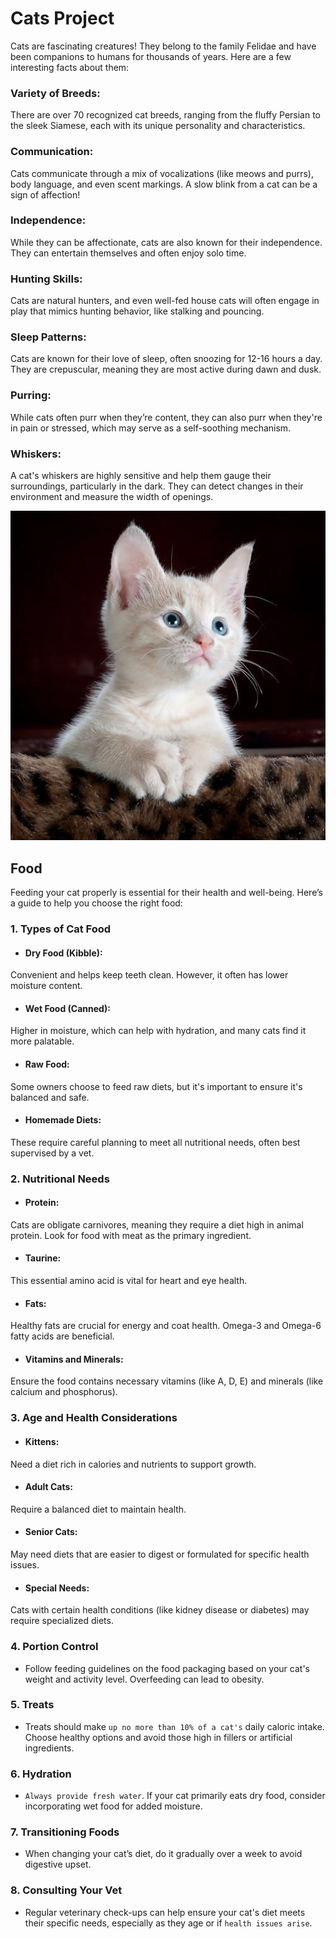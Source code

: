 # Cats Project
Cats are fascinating creatures! They belong to the family Felidae and have been companions to humans for thousands of years. Here are a few interesting facts about them:

### Variety of Breeds: 
There are over 70 recognized cat breeds, ranging from the fluffy Persian to the sleek Siamese, each with its unique personality and characteristics.

### Communication: 
Cats communicate through a mix of vocalizations (like meows and purrs), body language, and even scent markings. A slow blink from a cat can be a sign of affection!

### Independence: 
While they can be affectionate, cats are also known for their independence. They can entertain themselves and often enjoy solo time.

### Hunting Skills: 
Cats are natural hunters, and even well-fed house cats will often engage in play that mimics hunting behavior, like stalking and pouncing.

### Sleep Patterns: 
Cats are known for their love of sleep, often snoozing for 12-16 hours a day. They are crepuscular, meaning they are most active during dawn and dusk.

### Purring: 
While cats often purr when they’re content, they can also purr when they're in pain or stressed, which may serve as a self-soothing mechanism.

### Whiskers: 
A cat's whiskers are highly sensitive and help them gauge their surroundings, particularly in the dark. They can detect changes in their environment and measure the width of openings.

<img src="./image/cat.jpeg" width="700">

## Food 
Feeding your cat properly is essential for their health and well-being. Here’s a guide to help you choose the right food:

### 1. Types of Cat Food
* #### Dry Food (Kibble): 
Convenient and helps keep teeth clean. However, it often has lower moisture content.
* #### Wet Food (Canned): 
Higher in moisture, which can help with hydration, and many cats find it more palatable.
* #### Raw Food: 
Some owners choose to feed raw diets, but it's important to ensure it's balanced and safe.
* #### Homemade Diets: 
These require careful planning to meet all nutritional needs, often best supervised by a vet.
### 2. Nutritional Needs
* #### Protein: 
Cats are obligate carnivores, meaning they require a diet high in animal protein. Look for food with meat as the primary ingredient.
* #### Taurine: 
This essential amino acid is vital for heart and eye health.
* #### Fats: 
Healthy fats are crucial for energy and coat health. Omega-3 and Omega-6 fatty acids are beneficial.
* #### Vitamins and Minerals: 
Ensure the food contains necessary vitamins (like A, D, E) and minerals (like calcium and phosphorus).
### 3. Age and Health Considerations
* #### Kittens: 
Need a diet rich in calories and nutrients to support growth.
* #### Adult Cats: 
Require a balanced diet to maintain health.
* #### Senior Cats: 
May need diets that are easier to digest or formulated for specific health issues.
* #### Special Needs: 
Cats with certain health conditions (like kidney disease or diabetes) may require specialized diets.
### 4. Portion Control
* Follow feeding guidelines on the food packaging based on your cat's weight and activity level. Overfeeding can lead to obesity.
### 5. Treats
* Treats should make `up no more than 10% of a cat's` daily caloric intake. Choose healthy options and avoid those high in fillers or artificial ingredients.
### 6. Hydration
* `Always provide fresh water`. If your cat primarily eats dry food, consider incorporating wet food for added moisture.
### 7. Transitioning Foods
* When changing your cat’s diet, do it gradually over a week to avoid digestive upset.
### 8. Consulting Your Vet
* Regular veterinary check-ups can help ensure your cat's diet meets their specific needs, especially as they age or if `health issues arise`.